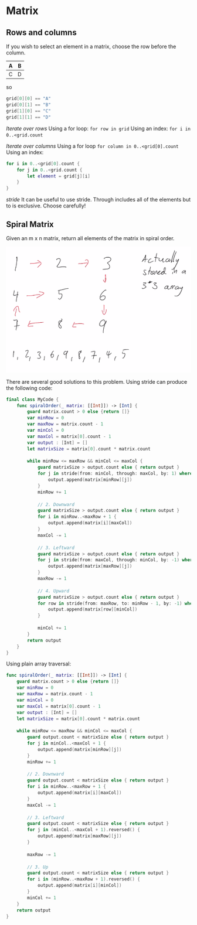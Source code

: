 # Matrix

## Rows and columns

If you wish to select an element in a matrix, choose the row before the column.

| A | B |
|---|---|
| C | D |

so
```swift
grid[0][0] == "A"
grid[0][1] == "B"
grid[1][0] == "C"
grid[1][1] == "D"
```

*Iterate over rows*
Using a for loop:
`for row in grid`
Using an index:
`for i in 0..<grid.count`

*Iterate over columns*
Using a for loop
`for column in 0..<grid[0].count`
Using an index:
```swift
for i in 0..<grid[0].count {
    for j in 0..<grid.count {
        let element = grid[j][i]
    }
}
```

*stride*
It can be useful to use stride. Through includes all of the elements but to is exclusive. Choose carefully!

## Spiral Matrix
Given an m x n matrix, return all elements of the matrix in spiral order.

![Images/simple.png](Images/simple.png)<br>

There are several good solutions to this problem. Using stride can produce the following code:

```swift
final class MyCode {
    func spiralOrder(_ matrix: [[Int]]) -> [Int] {
        guard matrix.count > 0 else {return []}
        var minRow = 0
        var maxRow = matrix.count - 1
        var minCol = 0
        var maxCol = matrix[0].count - 1
        var output : [Int] = []
        let matrixSize = matrix[0].count * matrix.count
        
        while minRow <= maxRow && minCol <= maxCol {
            guard matrixSize > output.count else { return output }
            for j in stride(from: minCol, through: maxCol, by: 1) where minRow <= maxRow {
                output.append(matrix[minRow][j])
            }
            minRow += 1
            
            // 2. Downward
            guard matrixSize > output.count else { return output }
            for i in minRow..<maxRow + 1 {
                output.append(matrix[i][maxCol])
            }
            maxCol -= 1
            
            // 3. Leftward
            guard matrixSize > output.count else { return output }
            for j in stride(from: maxCol, through: minCol, by: -1) where minRow <= maxRow {
                output.append(matrix[maxRow][j])
            }
            maxRow -= 1
            
            // 4. Upward
            guard matrixSize > output.count else { return output }
            for row in stride(from: maxRow, to: minRow - 1, by: -1) where minCol <= maxCol {
                output.append(matrix[row][minCol])
            }
            
            minCol += 1
        }
        return output
    }
}
```

Using plain array traversal:

```swift
func spiralOrder(_ matrix: [[Int]]) -> [Int] {
    guard matrix.count > 0 else {return []}
    var minRow = 0
    var maxRow = matrix.count - 1
    var minCol = 0
    var maxCol = matrix[0].count - 1
    var output : [Int] = []
    let matrixSize = matrix[0].count * matrix.count
    
    while minRow <= maxRow && minCol <= maxCol {
        guard output.count < matrixSize else { return output }
        for j in minCol..<maxCol + 1 {
            output.append(matrix[minRow][j])
        }
        minRow += 1
        
        // 2. Downward
        guard output.count < matrixSize else { return output }
        for i in minRow..<maxRow + 1 {
            output.append(matrix[i][maxCol])
        }
        maxCol -= 1
        
        // 3. Leftward
        guard output.count < matrixSize else { return output }
        for j in (minCol..<maxCol + 1).reversed() {
            output.append(matrix[maxRow][j])
        }
        
        maxRow -= 1
        
        // 3. Up
        guard output.count < matrixSize else { return output }
        for i in (minRow..<maxRow + 1).reversed() {
            output.append(matrix[i][minCol])
        }
        minCol += 1
    }
    return output
}
```

